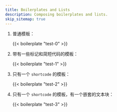 ```yaml
---
title: Boilerplates and Lists
description: Composing boilerplates and lists.
skip_sitemap: true
---
```


1. 普通模板：

    {{< boilerplate "test-0" >}}

1. 带有一些标记和简短代码的模板：

    {{< boilerplate "test-1" >}}

1. 只有一个 `shortcode` 的模板：

    {{< boilerplate "test-2" >}}

1. 只有一个 `shortcode` 的模板，有一个嵌套的文本块：

    {{< boilerplate "test-3" >}}
